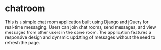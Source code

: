 # chatroom
This is a simple chat room application built using Django and jQuery for real-time messaging. Users can join chat rooms, send messages, and view messages from other users in the same room. The application features a responsive design and dynamic updating of messages without the need to refresh the page.
